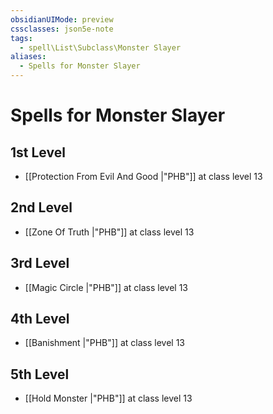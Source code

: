 ```yaml
---
obsidianUIMode: preview
cssclasses: json5e-note
tags:
  - spell\List\Subclass\Monster Slayer
aliases:
  - Spells for Monster Slayer
---
```

# Spells for Monster Slayer

## 1st Level

- [[Protection From Evil And Good \|"PHB"]] at class level 13

## 2nd Level

- [[Zone Of Truth \|"PHB"]] at class level 13

## 3rd Level

- [[Magic Circle \|"PHB"]] at class level 13

## 4th Level

- [[Banishment \|"PHB"]] at class level 13

## 5th Level

- [[Hold Monster \|"PHB"]] at class level 13

